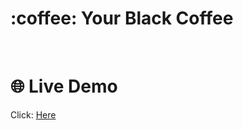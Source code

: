 <h1>:coffee: Your Black Coffee</h1><br />

<h1>🌐 Live Demo</h1>

Click: [Here](https://your-black-coffee.netlify.app/)



